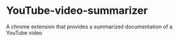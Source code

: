 # YouTube-video-summarizer
A chrome extension that provides a summarized documentation of a YouTube video
